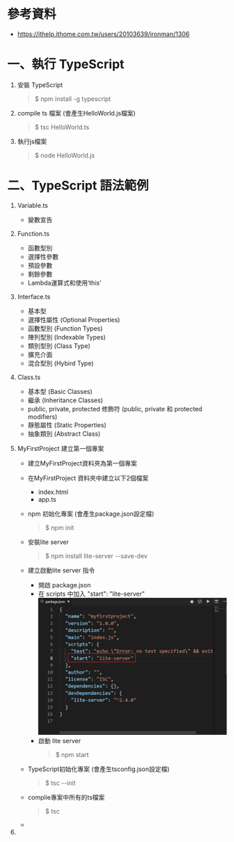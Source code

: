# 參考資料
* https://ithelp.ithome.com.tw/users/20103639/ironman/1306

# 一、執行 TypeScript
  1. 安裝 TypeScript     
        > $ npm install -g typescript
  
  2. compile ts 檔案 (會產生HelloWorld.js檔案)
        > $ tsc HelloWorld.ts   
  
  3. 執行js檔案
        > $ node HelloWorld.js

# 二、TypeScript 語法範例
  1. Variable.ts
      * 變數宣告

  2. Function.ts
     * 函數型別   
     * 選擇性參數
     * 預設參數
     * 剩餘參數
     * Lambda運算式和使用‘this’
  
  3. Interface.ts
     * 基本型
     * 選擇性屬性 (Optional Properties)
     * 函數型別 (Function Types)
     * 陣列型別 (Indexable Types)
     * 類別型別 (Class Type)
     * 擴充介面
     * 混合型別 (Hybird Type)
   
  4. Class.ts
     * 基本型 (Basic Classes)
     * 繼承 (Inheritance Classes)
     * public, private, protected 修飾符 (public, private 和 protected modifiers)
     * 靜態屬性 (Static Properties)
     * 抽象類別 (Abstract Class)
  
  5. MyFirstProject 建立第一個專案
     * 建立MyFirstProject資料夾為第一個專案
     
     * 在MyFirstProject 資料夾中建立以下2個檔案
       - index.html
       - app.ts
       
     * npm 初始化專案 (會產生package.json設定檔)
         > $ npm init
     
     * 安裝lite server
         > $ npm install lite-server --save-dev
     
     * 建立啟動lite server 指令
       - 開啟 package.json
       - 在 scripts 中加入 "start": "lite-server"
         ![alt text](001.jpg "加入啟動lite server指令")
       - 啟動 lite server
         > $ npm start 
     
     * TypeScript初始化專案 (會產生tsconfig.json設定檔)
         > $ tsc --init
     
     * complie專案中所有的ts檔案
         > $ tsc
     *  
  
  6. 